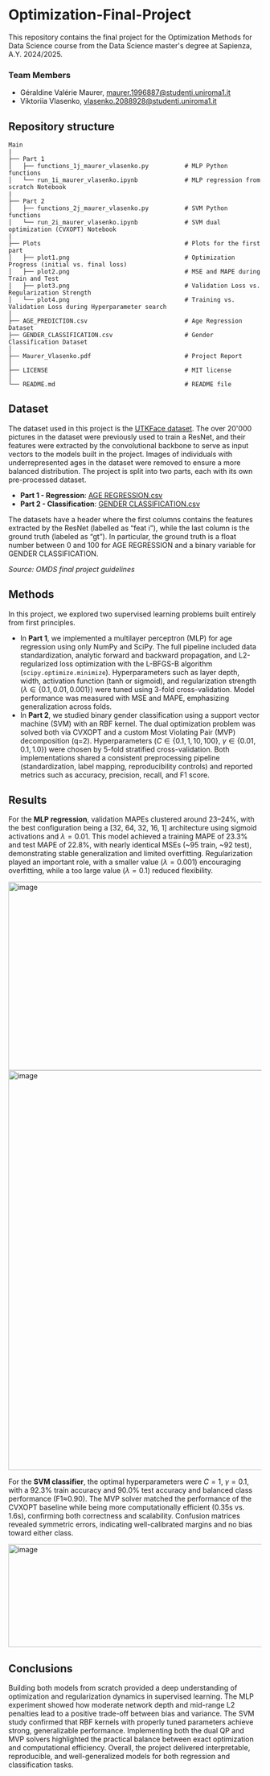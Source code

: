 # Optimization-Final-Project

This repository contains the final project for the Optimization Methods for Data Science course from the Data Science master's degree at Sapienza, A.Y. 2024/2025.

### Team Members
- Géraldine Valérie Maurer, maurer.1996887@studenti.uniroma1.it
- Viktoriia Vlasenko, vlasenko.2088928@studenti.uniroma1.it

## Repository structure
```project-root/
Main
|
├── Part 1
│   ├── functions_1j_maurer_vlasenko.py          # MLP Python functions
│   └── run_1i_maurer_vlasenko.ipynb             # MLP regression from scratch Notebook
|
├── Part 2
│   ├── functions_2j_maurer_vlasenko.py          # SVM Python functions
│   └── run_2i_maurer_vlasenko.ipynb             # SVM dual optimization (CVXOPT) Notebook
|
├── Plots                                        # Plots for the first part
│   ├── plot1.png                                # Optimization Progress (initial vs. final loss)
│   ├── plot2.png                                # MSE and MAPE during Train and Test
│   ├── plot3.png                                # Validation Loss vs. Regularization Strength
│   └── plot4.png                                # Training vs. Validation Loss during Hyperparameter search
│
├── AGE_PREDICTION.csv                           # Age Regression Dataset
├── GENDER_CLASSIFICATION.csv                    # Gender Classification Dataset
│
├── Maurer_Vlasenko.pdf                          # Project Report
│
├── LICENSE                                      # MIT license
│
└── README.md                                    # README file
```

## Dataset
The dataset used in this project is the [UTKFace dataset](https://www.kaggle.com/datasets/jangedoo/utkface-new). The over 20'000 pictures in the dataset were previously used to train a ResNet, and their features were extracted by the convolutional backbone to serve as input vectors to the models built in the project. Images of individuals with underrepresented ages in the dataset were removed to ensure a more balanced distribution. The project is split into two parts, each with its own pre-processed dataset.
- **Part 1 - Regression**: [AGE REGRESSION.csv](https://github.com/gmaurer08/Optimization-Final-Project/blob/main/AGE_PREDICTION.csv)
- **Part 2 - Classification**: [GENDER CLASSIFICATION.csv](https://github.com/gmaurer08/Optimization-Final-Project/blob/main/GENDER_CLASSIFICATION.csv)

The datasets have a header where the first columns contains the features extracted by the ResNet (labelled as “feat i”), while the last column is the ground truth (labeled as “gt”). In particular, the ground truth is a float number between 0 and 100 for AGE REGRESSION and a binary variable for GENDER CLASSIFICATION.

*Source: OMDS final project guidelines*

## Methods
In this project, we explored two supervised learning problems built entirely from first principles.
- In **Part 1**, we implemented a multilayer perceptron (MLP) for age regression using only NumPy and SciPy. The full pipeline included data standardization, analytic forward and backward propagation, and L2-regularized loss optimization with the L-BFGS-B algorithm (`scipy.optimize.minimize`). Hyperparameters such as layer depth, width, activation function (tanh or sigmoid), and regularization strength ($\lambda \in \{0.1, 0.01, 0.001\}$) were tuned using 3-fold cross-validation. Model performance was measured with MSE and MAPE, emphasizing generalization across folds.
- In **Part 2**, we studied binary gender classification using a support vector machine (SVM) with an RBF kernel. The dual optimization problem was solved both via CVXOPT and a custom Most Violating Pair (MVP) decomposition (q=2). Hyperparameters ($C \in \{0.1, 1, 10, 100\}$, $\gamma \in \{0.01, 0.1, 1.0\}$) were chosen by 5-fold stratified cross-validation. Both implementations shared a consistent preprocessing pipeline (standardization, label mapping, reproducibility controls) and reported metrics such as accuracy, precision, recall, and F1 score.

## Results
For the **MLP regression**, validation MAPEs clustered around 23–24%, with the best configuration being a [32, 64, 32, 16, 1] architecture using sigmoid activations and $\lambda = 0.01$. This model achieved a training MAPE of 23.3% and test MAPE of 22.8%, with nearly identical MSEs (~95 train, ~92 test), demonstrating stable generalization and limited overfitting. Regularization played an important role, with a smaller value ($\lambda=0.001$) encouraging overfitting, while a too large value ($\lambda= 0.1$) reduced flexibility.

<img width="1022" height="375" alt="image" src="https://github.com/user-attachments/assets/38d406c6-b87d-419f-a64e-d912f6ff458f" />

<img width="867" height="795" alt="image" src="https://github.com/user-attachments/assets/e7da061e-46a1-48e3-9955-c9a05774e71a" />

For the **SVM classifier**, the optimal hyperparameters were $C=1$, $\gamma=0.1$, with a 92.3% train accuracy and 90.0% test accuracy and balanced class performance (F1≈0.90). The MVP solver matched the performance of the CVXOPT baseline while being more computationally efficient (0.35s vs. 1.6s), confirming both correctness and scalability. Confusion matrices revealed symmetric errors, indicating well-calibrated margins and no bias toward either class.

<img width="1234" height="205" alt="image" src="https://github.com/user-attachments/assets/68da8dcd-d4c8-46c9-94c5-ae8d42260a9f" />

## Conclusions

Building both models from scratch provided a deep understanding of optimization and regularization dynamics in supervised learning. The MLP experiment showed how moderate network depth and mid-range L2 penalties lead to a positive trade-off between bias and variance. The SVM study confirmed that RBF kernels with properly tuned parameters achieve strong, generalizable performance. Implementing both the dual QP and MVP solvers highlighted the practical balance between exact optimization and computational efficiency. Overall, the project delivered interpretable, reproducible, and well-generalized models for both regression and classification tasks.
